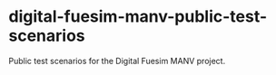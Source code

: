 # digital-fuesim-manv-public-test-scenarios
Public test scenarios for the Digital Fuesim MANV project.
